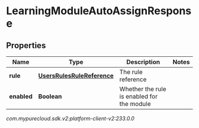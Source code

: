 # LearningModuleAutoAssignResponse


## Properties

| Name | Type | Description | Notes |
| ------------ | ------------- | ------------- | ------------- |
| **rule** | [**UsersRulesRuleReference**](UsersRulesRuleReference) | The rule reference |  |
| **enabled** | **Boolean** | Whether the rule is enabled for the module |  |




_com.mypurecloud.sdk.v2:platform-client-v2:233.0.0_
